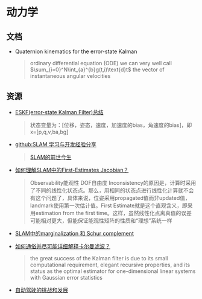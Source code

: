 # 动力学

## 文档

* Quaternion kinematics for the error-state Kalman
  >ordinary differential equation (ODE)
  >we can very well call $\sum_{i=0}^N\int_{a}^{b}g(t,i)\text{d}t$ the vector of instantaneous angular velocities

## 资源

* [ESKF(error-state Kalman Filter)总结](https://blog.csdn.net/wubaobao1993/article/details/84327700)
  >状态变量为：[位移，姿态，速度，加速度的bias，角速度的bias]，即x=[p,q,v,ba,bg]

* [github:SLAM 学习与开发经验分享](https://github.com/GeekLiB/Lee-SLAM-source)
  >[SLAM的前世今生](https://www.leiphone.com/news/201605/5etiwlnkWnx7x0zb.html)

* [如何理解SLAM中的First-Estimates Jacobian？](https://www.zhihu.com/question/52869487)
  >Observability能观性
  >DOF自由度
  >Inconsistency的原因是，计算时采用了不同的线性化状态点。那么，用相同的状态点进行线性化计算就不会有这个问题了，具体来说，位姿采用propagated值而非updated值，landmark使用第一次估计值。First Estimate就是这个直观含义，即采用estimation from the first time。这样，虽然线性化点离真值的误差可能相对更大，但能保证能观性矩阵的性质和“理想”系统一样

* [SLAM中的marginalization 和 Schur complement](https://blog.csdn.net/heyijia0327/article/details/52822104)

* [如何通俗并尽可能详细解释卡尔曼滤波？](https://www.zhihu.com/question/23971601/answer/137325095)
  >the great success of the Kalman filter is due to its small computational requirement, elegant recursive properties, and its status as the optimal estimator for one-dimensional linear systems with Gaussian error statistics

* [自动驾驶的挑战和发展](https://zhuanlan.zhihu.com/c_1071103636175765504)

